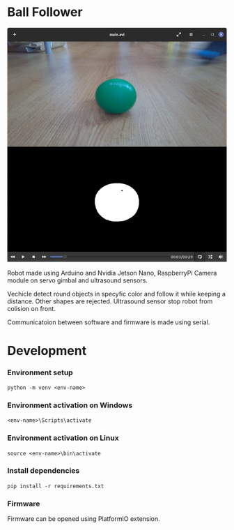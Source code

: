 # Ball Follower
![](demo.png)

Robot made using Arduino and Nvidia Jetson Nano, RaspberryPi Camera module on servo gimbal and ultrasound sensors.

Vechicle detect round objects in specyfic color and follow it while keeping a distance. Other shapes are rejected. Ultrasound sensor stop robot from colision on front.

Communicatoion between software and firmware is made using serial.

# Development

### Environment setup

```
python -m venv <env-name>
```

### Environment activation on Windows

```
<env-name>\Scripts\activate
```

### Environment activation on Linux

```
source <env-name>\bin\activate
```

### Install dependencies

```
pip install -r requirements.txt
```

### Firmware

Firmware can be opened using PlatformIO extension.

